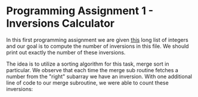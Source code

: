 # Programming Assignment 1 - Inversions Calculator

In this first programming assignment we are given [this](https://github.com/rjayswal-pythonista/Algorithms/blob/master/MergeSort/input.txt) long list of integers and our goal is to compute the number of inversions in this file. We should print out exactly the number of these inversions.

The idea is to utilize a sorting algorithm for this task, merge sort in particular. We observe that each time the merge sub routine fetches a number from the "right" subarray we have an inversion. With one additional line of code to our merge subroutine, we were able to count these inversions:

